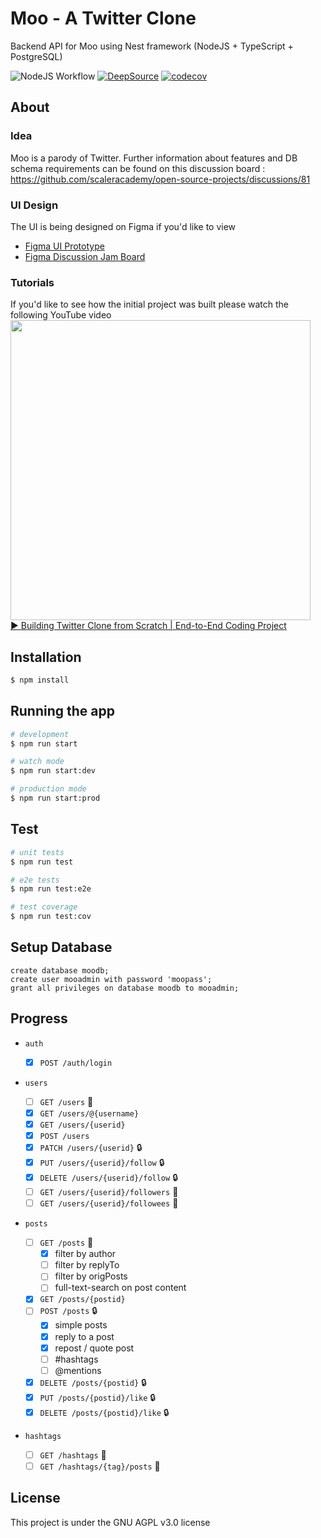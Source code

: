 # Moo - A Twitter Clone

Backend API for Moo using Nest framework (NodeJS + TypeScript + PostgreSQL)

![NodeJS Workflow](https://github.com/scaleracademy/twitter-backend-node/actions/workflows/nodejs.yml/badge.svg)
[![DeepSource](https://deepsource.io/gh/scaleracademy/twitter-backend-node.svg/?label=active+issues&show_trend=true&token=ZAK6LYPxCowffXKqHhnZHsMI)](https://deepsource.io/gh/scaleracademy/twitter-backend-node/?ref=repository-badge)
[![codecov](https://codecov.io/gh/scaleracademy/twitter-backend-node/branch/main/graph/badge.svg?token=WrC1l2AeDE)](https://codecov.io/gh/scaleracademy/twitter-backend-node)

## About

### Idea

Moo is a parody of Twitter. Further information about features and DB schema requirements can be found on this discussion board :
https://github.com/scaleracademy/open-source-projects/discussions/81

### UI Design

The UI is being designed on Figma if you'd like to view

- [Figma UI Prototype](https://www.figma.com/file/i7IjqvJVL6c5h2Tdzuul3c/Moo-Twitter-Design-File)
- [Figma Discussion Jam Board](https://www.figma.com/file/onuHbJL39i2be0OosK4vYX/Moo-Twitter-Discussion-Board?node-id=0%3A1)

### Tutorials

If you'd like to see how the initial project was built please watch the following YouTube video
<a href="https://www.youtube.com/watch?v=E6nljvVKMTc">
<img width="480" src="https://img.youtube.com/vi/E6nljvVKMTc/maxresdefault.jpg">
<br>
▶️ Building Twitter Clone from Scratch | End-to-End Coding Project
</a>

## Installation

```bash
$ npm install
```

## Running the app

```bash
# development
$ npm run start

# watch mode
$ npm run start:dev

# production mode
$ npm run start:prod
```

## Test

```bash
# unit tests
$ npm run test

# e2e tests
$ npm run test:e2e

# test coverage
$ npm run test:cov
```

## Setup Database

```psql
create database moodb;
create user mooadmin with password 'moopass';
grant all privileges on database moodb to mooadmin;
```

## Progress

- `auth`

  - [x] `POST /auth/login`

- `users`

  - [ ] `GET /users` 📃
  - [x] `GET /users/@{username}`
  - [x] `GET /users/{userid}`
  - [x] `POST /users`
  - [x] `PATCH /users/{userid}` 🔒
  - [x] `PUT /users/{userid}/follow` 🔒
  - [x] `DELETE /users/{userid}/follow` 🔒
  - [ ] `GET /users/{userid}/followers` 📃
  - [ ] `GET /users/{userid}/followees` 📃

- `posts`

  - [ ] `GET /posts` 📃
    - [x] filter by author
    - [ ] filter by replyTo
    - [ ] filter by origPosts
    - [ ] full-text-search on post content
  - [x] `GET /posts/{postid}`
  - [ ] `POST /posts` 🔒
    - [x] simple posts
    - [x] reply to a post
    - [x] repost / quote post
    - [ ] \#hashtags
    - [ ] \@mentions
  - [x] `DELETE /posts/{postid}` 🔒
  - [x] `PUT /posts/{postid}/like` 🔒
  - [x] `DELETE /posts/{postid}/like` 🔒

- `hashtags`
  - [ ] `GET /hashtags` 📃
  - [ ] `GET /hashtags/{tag}/posts` 📃

## License

This project is under the GNU AGPL v3.0 license

